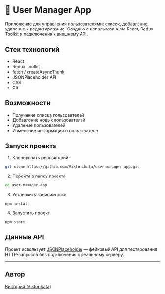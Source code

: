 # 📝 User Manager App
Приложение для управления пользователями: список, добавление, удаление и редактирование. Создано с использованием React, Redux Toolkit и подключения к внешнему API.

## Стек технологий
- React
- Redux Toolkit
- fetch / createAsyncThunk
- JSONPlaceholder API
- CSS
- Git

## Возможности
- Получение списка пользователей
- Добавление новых пользователей
- Удаление пользователей
- Изменение информации о пользователе

## Запуск проекта

1. Клонировать репозиторий:
```bash
git clone https://github.com/Viktorikata/user-manager-app.git
```

2. Перейти в папку проекта
```bash
cd user-manager-app
```

3. Установить зависимости: 
```bash
npm install
```

4. Запустить проект 
```bash
npm start
```

## Данные API
Проект использует [JSONPlaceholder](https://jsonplaceholder.typicode.com/users) — фейковый API для тестирования HTTP-запросов без подключения к реальному серверу.

 ---

 ## Автор

 [Виктория (Viktorikata)](https://github.com/Viktorikata)
